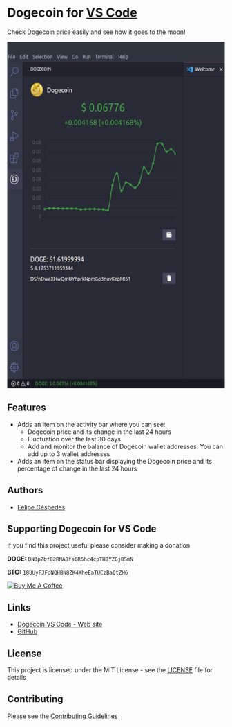 # Dogecoin for [VS  Code](https://code.visualstudio.com/)
Check Dogecoin price easily and see how it goes to the moon!

<p align="center" >
  <img alt="Dogecoin for VS Code" src="https://github.com/felipecespedes/dogecoin-vs-code/blob/main/screenshots/dogecoin-vs-code.png" height="800" />
</p>

## Features
- Adds an item on the activity bar where you can see:
  - Dogecoin price and its change in the last 24 hours
  - Fluctuation over the last 30 days
  - Add and monitor the balance of Dogecoin wallet addresses. You can add up to 3 wallet addresses
- Adds an item on the status bar displaying the Dogecoin price and its percentage of change in the last 24 hours

## Authors
- [Felipe Céspedes](https://felipecespedes.github.io/)

## Supporting Dogecoin for VS Code

If you find this project useful please consider making a donation

**DOGE:** `DN3pZbf82RNA8fs6R5hc4cpTH8YZGjBSmN`

**BTC:** `18UUyFJFdNQHBN8ZK4XheEaTUCzBaQtZH6`

<a href="https://www.buymeacoffee.com/felipecespedes" target="_blank"><img src="https://cdn.buymeacoffee.com/buttons/lato-red.png" alt="Buy Me A Coffee" height="41" width="174"></a>

## Links
- [Dogecoin VS Code - Web site](https://www.dogecoinextension.xyz/)
- [GitHub](https://github.com/felipecespedes/dogecoin-vs-code)
## License

This project is licensed under the MIT License - see the [LICENSE](https://github.com/felipecespedes/dogecoin-vs-code/blob/main/LICENSE) file for details

## Contributing

Please see the [Contributing Guidelines](https://github.com/felipecespedes/dogecoin-vs-code/blob/main/CONTRIBUTING.md)
